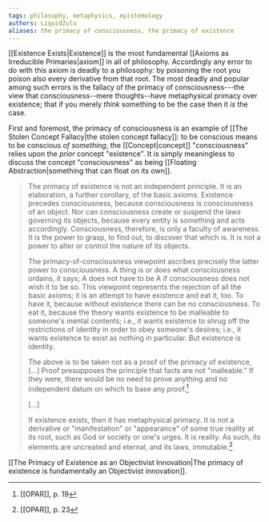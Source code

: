 ```yaml
---
tags: philosophy, metaphysics, epistemology
authors: LiquidZulu
aliases: the primacy of consciousness, the primacy of existence
---
```


[[Existence Exists|Existence]] is the most fundamental [[Axioms as Irreducible Primaries|axiom]] in all of philosophy. Accordingly any error to do with this axiom is deadly to a philosophy: by poisoning the root you poison also every derivative from that root. The most deadly and popular among such errors is the fallacy of the primacy of consciousness---the view that consciousness--mere thoughts--have metaphysical primacy over existence; that if you merely *think* something to be the case then it *is* the case.

First and foremost, the primacy of consciousness is an example of [[The Stolen Concept Fallacy|the stolen concept fallacy]]: to be conscious means to be conscious *of something*, the [[Concept|concept]] "consciousness" relies upon the *prior* concept "existence". It is simply meaningless to discuss the concept "consciousness" as being [[Floating Abstraction|something that can float on its own]].

>The primacy of existence is not an independent principle. It is an elaboration, a further corollary, of the basic axioms. Existence precedes consciousness, because consciousness is consciousness of an object. Nor can consciousness create or suspend the laws governing its objects, because every entity is something and acts accordingly. Consciousness, therefore, is only a faculty of awareness. It is the power to grasp, to find out, to discover that which is. It is not a power to alter or control the nature of its objects.
>
>The primacy-of-consciousness viewpoint ascribes precisely the latter power to consciousness. A thing is or does what consciousness ordains, it says; A does not have to be A if consciousness does not wish it to be so. This viewpoint represents the rejection of all the basic axioms; it is an attempt to have existence and eat it, too. To have it, because without existence there can be no consciousness. To eat it, because the theory wants existence to be malleable to someone's mental contents; i.e., it wants existence to shrug off the restrictions of identity in order to obey someone's desires; i.e., it wants existence to exist as nothing in particular. But existence is identity.
>
>The above is to be taken not as a proof of the primacy of existence, \[...] Proof presupposes the principle that facts are not "malleable." If they were, there would be no need to prove anything and no independent datum on which to base any proof.[^1]
> 
>\[...]
> 
>If existence exists, then it has metaphysical primacy. It is not a derivative or "manifestation" or "appearance" of some true reality at its root, such as God or society or one's urges. It is reality. As such, its elements are uncreated and eternal, and its laws, immutable.[^2]

[[The Primacy of Existence as an Objectivist Innovation|The primacy of existence is fundamentally an Objectivist innovation]].

[^1]: [[OPAR]], p. 19
[^2]: [[OPAR]], p. 23
